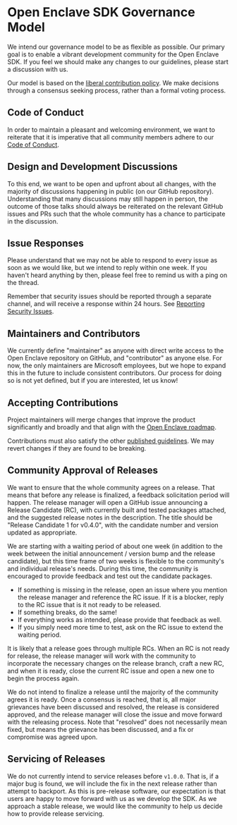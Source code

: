 Open Enclave SDK Governance Model
=================================

We intend our governance model to be as flexible as possible. Our primary goal
is to enable a vibrant development community for the Open Enclave SDK. If you
feel we should make any changes to our guidelines, please start a discussion
with us.

Our model is based on the [liberal contribution
policy](https://opensource.guide/leadership-and-governance/). We make decisions
through a consensus seeking process, rather than a formal voting process.

Code of Conduct
---------------

In order to maintain a pleasant and welcoming environment, we want to reiterate
that it is imperative that all community members adhere to our [Code of
Conduct](Contribution.md#code-of-conduct).

Design and Development Discussions
----------------------------------

To this end, we want to be open and upfront about all changes, with the majority
of discussions happening in public (on our GitHub repository). Understanding
that many discussions may still happen in person, the outcome of those talks
should always be reiterated on the relevant GitHub issues and PRs such that the
whole community has a chance to participate in the discussion.

Issue Responses
---------------

Please understand that we may not be able to respond to every issue as soon as
we would like, but we intend to reply within one week. If you haven't heard
anything by then, please feel free to remind us with a ping on the thread.

Remember that security issues should be reported through a separate channel, and
will receive a response within 24 hours. See [Reporting Security
Issues](Contributing.md#reporting-security-issues).

Maintainers and Contributors
----------------------------

We currently define "maintainer" as anyone with direct write access to the Open
Enclave repository on GitHub, and "contributor" as anyone else. For now, the
only maintainers are Microsoft employees, but we hope to expand this in the
future to include consistent contributors. Our process for doing so is not yet
defined, but if you are interested, let us know!

Accepting Contributions
-----------------------

Project maintainers will merge changes that improve the product significantly
and broadly and that align with the [Open Enclave roadmap](
https://github.com/Microsoft/openenclave/projects).

Contributions must also satisfy the other [published
guidelines](Contributing.md). We may revert changes if they are found to be
breaking.

Community Approval of Releases
------------------------------

We want to ensure that the whole community agrees on a release. That means that
before any release is finalized, a feedback solicitation period will happen. The
release manager will open a GitHub issue announcing a Release Candidate (RC),
with currently built and tested packages attached, and the suggested release
notes in the description. The title should be "Release Candidate 1 for v0.4.0",
with the candidate number and version updated as appropriate.

We are starting with a waiting period of about one week (in addition to the week
between the initial announcement / version bump and the release candidate), but
this time frame of two weeks is flexible to the community's and individual
release's needs. During this time, the community is encouraged to provide
feedback and test out the candidate packages.

- If something is missing in the release, open an issue where you mention the
  release manager and reference the RC issue. If it is a blocker, reply to the
  RC issue that is it not ready to be released.
- If something breaks, do the same!
- If everything works as intended, please provide that feedback as well.
- If you simply need more time to test, ask on the RC issue to extend the
  waiting period.

It is likely that a release goes through multiple RCs. When an RC is not ready
for release, the release manager will work with the community to incorporate the
necessary changes on the release branch, craft a new RC, and when it is ready,
close the current RC issue and open a new one to begin the process again.

We do not intend to finalize a release until the majority of the community
agrees it is ready. Once a consensus is reached, that is, all major grievances
have been discussed and resolved, the release is considered approved, and the
release manager will close the issue and move forward with the releasing
process. Note that "resolved" does not necessarily mean fixed, but means the
grievance has been discussed, and a fix or compromise was agreed upon.

Servicing of Releases
---------------------

We do not currently intend to service releases before `v1.0.0`. That is, if a
major bug is found, we will include the fix in the next release rather than
attempt to backport. As this is pre-release software, our expectation is that
users are happy to move forward with us as we develop the SDK. As we approach a
stable release, we would like the community to help us decide how to provide
release servicing.
